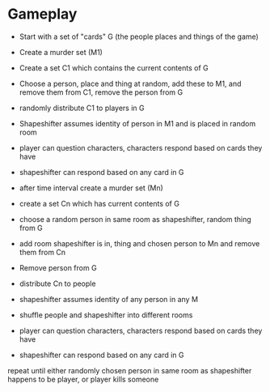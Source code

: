 # Gameplay

* Start with a set of "cards" G (the people places and things of the game)
* Create a murder set (M1)
* Create a set C1 which contains the current contents of G
* Choose a person, place and thing at random, add these to M1, and remove them from C1, remove the person from G
* randomly distribute C1 to players in G
* Shapeshifter assumes identity of person in M1 and is placed in random room
* player can question characters, characters respond based on cards they have
* shapeshifter can respond based on any card in G

* after time interval create a murder set (Mn)
* create a set Cn which has current contents of G
* choose a random person in same room as shapeshifter, random thing from G
* add room shapeshifter is in, thing and chosen person to Mn and remove them from Cn
* Remove person from G
* distribute Cn to people
* shapeshifter assumes identity of any person in any M
* shuffle people and shapeshifter into different rooms
* player can question characters, characters respond based on cards they have
* shapeshifter can respond based on any card in G

repeat until either randomly chosen person in same room as shapeshifter happens to be player, or player kills someone

